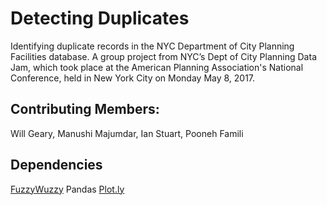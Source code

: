 # Detecting Duplicates

Identifying duplicate records in the NYC Department of City Planning Facilities database. A group project from NYC’s Dept of City Planning Data Jam, which took place at the American Planning Association's National Conference, held in New York City on Monday May 8, 2017.

## Contributing Members:
Will Geary, Manushi Majumdar, Ian Stuart, Pooneh Famili

## Dependencies
[FuzzyWuzzy](https://github.com/seatgeek/fuzzywuzzy)
Pandas
[Plot.ly](https://plot.ly/)
